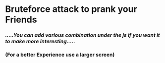 # Bruteforce attack to prank your Friends
### *.....You can add various combination under the js if you want it to make more interesting.....*
### (For a better Experience use a larger screen)
